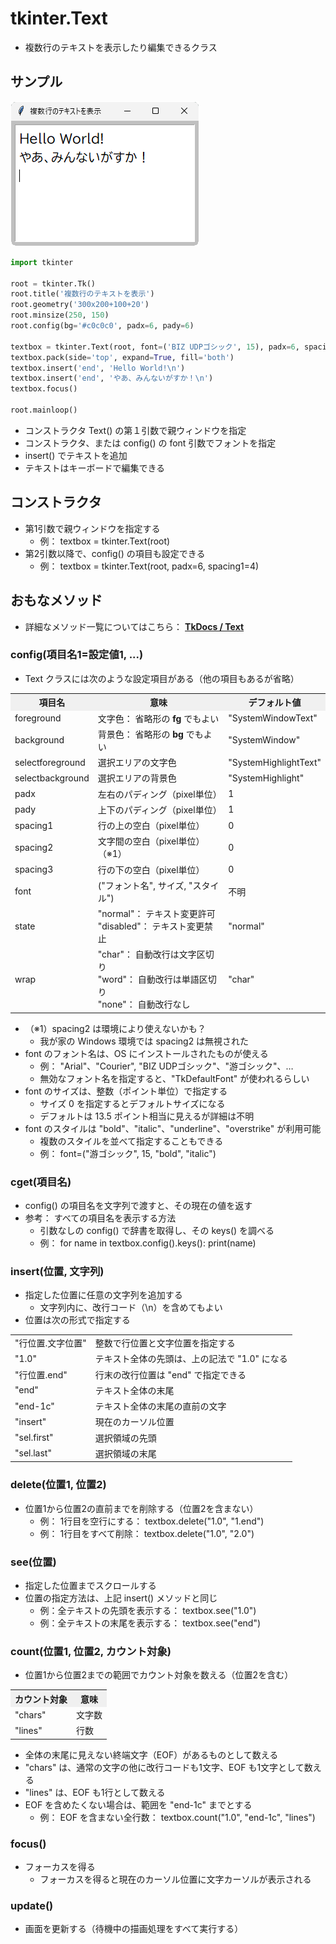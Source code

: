 # tkinter.Text
- 複数行のテキストを表示したり編集できるクラス

## サンプル
![02-textbox.pyのスクリーンショット](img/02-text-01.png)

```python
import tkinter

root = tkinter.Tk()
root.title('複数行のテキストを表示')
root.geometry('300x200+100+20')
root.minsize(250, 150)
root.config(bg='#c0c0c0', padx=6, pady=6)

textbox = tkinter.Text(root, font=('BIZ UDPゴシック', 15), padx=6, spacing1=10)
textbox.pack(side='top', expand=True, fill='both')
textbox.insert('end', 'Hello World!\n')
textbox.insert('end', 'やあ、みんないがすか！\n')
textbox.focus()

root.mainloop()
```

- コンストラクタ Text() の第１引数で親ウィンドウを指定
- コンストラクタ、または config() の font 引数でフォントを指定
- insert() でテキストを追加
- テキストはキーボードで編集できる

## コンストラクタ
- 第1引数で親ウィンドウを指定する
    - 例： <span class="code">textbox = tkinter.Text(root)</span>
- 第2引数以降で、config() の項目も設定できる
    - 例：  <span class="code">textbox = tkinter.Text(root, padx=6, spacing1=4)</span>

## おもなメソッド
- 詳細なメソッド一覧についてはこちら： **[TkDocs / Text](https://tkdocs.com/pyref/text.html)**

### config(項目名1=設定値1, ...)
- Text クラスには次のような設定項目がある（他の項目もあるが省略）

<table class="etc">
<tr style="background:#f0f0f0;"><th>項目名<th>意味<th>デフォルト値
<tr><td>foreground<td>文字色： 省略形の <b>fg</b> でもよい<td>"SystemWindowText"
<tr><td>background<td>背景色： 省略形の <b>bg</b> でもよい<td>"SystemWindow"
<tr><td>selectforeground<td>選択エリアの文字色<td>"SystemHighlightText"
<tr><td>selectbackground<td>選択エリアの背景色<td>"SystemHighlight"
<tr><td>padx<td>左右のパディング（pixel単位）<td>1
<tr><td>pady<td>上下のパディング（pixel単位）<td>1
<tr><td>spacing1<td>行の上の空白（pixel単位）<td>0
<tr><td>spacing2<td>文字間の空白（pixel単位）（※1）<td>0
<tr><td>spacing3<td>行の下の空白（pixel単位）<td>0
<tr><td>font<td>("フォント名", サイズ, "スタイル")<td>不明
<tr><td>state<td>"normal"： テキスト変更許可<br>"disabled"： テキスト変更禁止<td>"normal"
<tr><td>wrap<td>"char"： 自動改行は文字区切り<br>"word"： 自動改行は単語区切り<br>"none"： 自動改行なし<td>"char"
</table>

- （※1）spacing2 は環境により使えないかも？
	- 我が家の Windows 環境では spacing2 は無視された
- font のフォント名は、OS にインストールされたものが使える
	- 例： "Arial"、"Courier", "BIZ UDPゴシック"、"游ゴシック"、…
	- 無効なフォント名を指定すると、"TkDefaultFont" が使われるらしい
- font のサイズは、整数（ポイント単位）で指定する
	- サイズ 0 を指定するとデフォルトサイズになる
	- デフォルトは 13.5 ポイント相当に見えるが詳細は不明
- font のスタイルは "bold"、"italic"、"underline"、"overstrike" が利用可能
	- 複数のスタイルを並べて指定することもできる
	- 例： <span class="code">font=("游ゴシック", 15, "bold", "italic")</span>

### cget(項目名)
- config() の項目名を文字列で渡すと、その現在の値を返す
- 参考： すべての項目名を表示する方法
	- 引数なしの config() で辞書を取得し、その keys() を調べる
	- 例： <span class="code">for name in textbox.config().keys(): print(name)</span>

### insert(位置, 文字列)
- 指定した位置に任意の文字列を追加する
	- 文字列内に、改行コード（<span class="code">\n</span>）を含めてもよい
- 位置は次の形式で指定する

<table class="etc">
<tr><td>"行位置.文字位置"<td>整数で行位置と文字位置を指定する
<tr><td>"1.0"<td>テキスト全体の先頭は、上の記法で "1.0" になる
<tr><td>"行位置.end"<td>行末の改行位置は "end" で指定できる
<tr><td>"end"<td>テキスト全体の末尾
<tr><td>"end-1c"<td>テキスト全体の末尾の直前の文字
<tr><td>"insert"<td>現在のカーソル位置
<tr><td>"sel.first"<td>選択領域の先頭
<tr><td>"sel.last"<td>選択領域の末尾
</table>

### delete(位置1, 位置2)
- 位置1から位置2の直前までを削除する（位置2を含まない）
	- 例： 1行目を空行にする： <span class="code">textbox.delete("1.0", "1.end")</span>
	- 例： 1行目をすべて削除： <span class="code">textbox.delete("1.0", "2.0")</span>

### see(位置)
- 指定した位置までスクロールする
- 位置の指定方法は、上記 insert() メソッドと同じ
	- 例：全テキストの先頭を表示する： <span class="code">textbox.see("1.0")</span>
	- 例：全テキストの末尾を表示する： <span class="code">textbox.see("end")</span>

### count(位置1, 位置2, カウント対象)
- 位置1から位置2までの範囲でカウント対象を数える（位置2を含む）

<table class="etc">
<tr style="background:#f0f0f0;"><th>カウント対象<th>意味
<tr><td>"chars"<td>文字数
<tr><td>"lines"<td>行数
</table>

- 全体の末尾に見えない終端文字（EOF）があるものとして数える
- "chars" は、通常の文字の他に改行コードも1文字、EOF も1文字として数える
- "lines" は、EOF も1行として数える
- EOF を含めたくない場合は、範囲を "end-1c" までとする
	- 例： EOF を含まない全行数： <span class="code">textbox.count("1.0", "end-1c", "lines")</span>

### focus()
- フォーカスを得る
	- フォーカスを得ると現在のカーソル位置に文字カーソルが表示される

### update()
- 画面を更新する（待機中の描画処理をすべて実行する）

